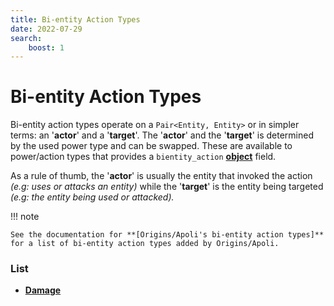 ```yaml
---
title: Bi-entity Action Types
date: 2022-07-29
search:
    boost: 1
---
```


#   Bi-entity Action Types

Bi-entity action types operate on a `Pair<Entity, Entity>` or in simpler terms: an '**actor**' and a '**target**'. The '**actor**' and the '**target**' is determined by the used power type and can be swapped. These are available to power/action types that provides a `bientity_action` **[object]** field.

As a rule of thumb, the '**actor**' is usually the entity that invoked the action *(e.g: uses or attacks an entity)* while the '**target**' is the entity being targeted *(e.g: the entity being used or attacked).*

!!! note

    See the documentation for **[Origins/Apoli's bi-entity action types]** for a list of bi-entity action types added by Origins/Apoli.


### List

* [**Damage**](bientity_action_types/damage.md)



[object]: https://origins.readthedocs.io/en/latest/types/data_types/object
[Origins/Apoli's bi-entity action types]: https://origins.readthedocs.io/en/latest/types/bientity_action_types
